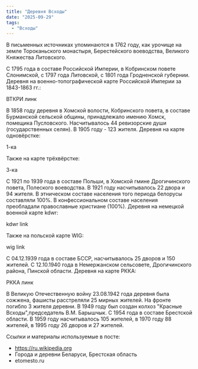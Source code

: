 ```yaml
---
title: "Деревня Всходы"
date: "2025-09-29"
tags: 
  - "Всходы"
---
```


В письменных источниках упоминаются в 1762 году, как урочище на земле Тороканьского монастыря, Берестейского воеводства, Великого Княжества Литовского.

С 1795 года в составе Российской Империи, в Кобринском повете Слонимской, с 1797 года Литовской, с 1801 года Гродненской губернии. Деревня на военно-топографической карте Российской Империи за 1843-1863 гг.:

ВТКРИ линк

В 1858 году деревня в Хомской волости, Кобринского повета, в составе Бурманской сельской общины, принадлежало имению Хомск, помещика Пусловского. Насчитывалось 44 ревизорские души (государственных селян). В 1905 году - 123 жителя. Деревня на карте одновёрстке:

1-ка

Также на карте трёхвёрстке:

3-ка

С 1921 по 1939 года в составе Польши, в Хомской гмине Дрогичинского повета, Полеского воеводства. В 1921 году насчитывалось 22 двора и 94 жителя. В этническом составе населения того периода белорусы составляли 100%. В конфессиональном составе населения преобладали православные христиане (100%). Деревня на немецкой военной карте kdwr:

kdwr link

Также на польской карте WIG:

wig link

С 04.12.1939 года в составе БССР, насчитывалось 25 дворов и 150 жителей. С 12.10.1940 года в Немержанском сельсовете, Дрогичинского района, Пинской области. Деревня на карте РККА:

РККА линк

В Великую Отечественную войну 23.08.1942 года деревня была сожжена, фашисты расстреляли 25 мирных жителей. На фронте погибло 3 жителя деревни. В 1949 году был создан колхоз "Красные Всходы",председатель В.М. Барышчык. С 1954 года в составе Брестской области. В 1959 году насчитывалось 105 жителей, в 1970 году 88 жителей, в 1995 году 26 дворов и 27 жителей.

Ссылки и материалы используемые в посте:
- https://ru.wikipedia.org
- Города и деревни Беларуси, Брестская область
- etomesto.ru
